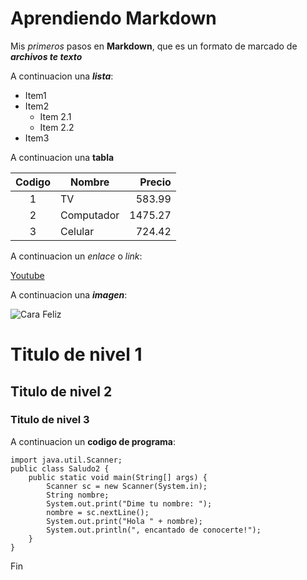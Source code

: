 # Aprendiendo Markdown 

Mis *primeros* pasos en **Markdown**, que es un formato de marcado de ***archivos te texto***

A continuacion una ___lista___:

* Item1
* Item2
     * Item 2.1
     * Item 2.2
* Item3

A continuacion una __tabla__

| Codigo | Nombre | Precio |
| :-: | - | -: |
| 1 | TV | 583.99 |
| 2 | Computador| 1475.27 |
|3 | Celular | 724.42 |

A continuacion un _enlace_ o *link*:

[Youtube](https://www.youtube.com/)

A continuacion una ***imagen***:

![Cara Feliz](https://st4.depositphotos.com/20858482/38056/v/450/depositphotos_380564934-stock-illustration-smile-icon-happy-face-symbol.jpg)

# Titulo de nivel 1 
## Titulo de nivel 2
### Titulo de nivel 3

A continuacion un **codigo de programa**:

    import java.util.Scanner;
    public class Saludo2 {
        public static void main(String[] args) {
            Scanner sc = new Scanner(System.in);
            String nombre;
            System.out.print("Dime tu nombre: ");
            nombre = sc.nextLine();
            System.out.print("Hola " + nombre);
            System.out.println(", encantado de conocerte!");
        }
    }       

Fin
